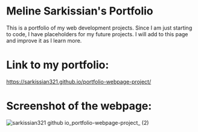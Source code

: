 # Meline Sarkissian's Portfolio
This is a portfolio of my web development projects. Since I am just starting to code, I have placeholders for my future projects. I will add to this page and improve it as I learn more.

# Link to my portfolio:
https://sarkissian321.github.io/portfolio-webpage-project/

# Screenshot of the webpage:
![sarkissian321 github io_portfolio-webpage-project_ (2)](https://github.com/Sarkissian321/portfolio-webpage-project/assets/142841411/d6cf42b0-efac-4b62-b399-38fb37c114d6)
